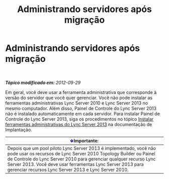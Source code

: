 ﻿---
title: Administrando servidores após migração
TOCTitle: Administrando servidores após migração
ms:assetid: 7b08f048-c951-4050-b77c-0fff351620e7
ms:mtpsurl: https://technet.microsoft.com/pt-br/library/JJ205023(v=OCS.15)
ms:contentKeyID: 49307208
ms.date: 05/19/2016
mtps_version: v=OCS.15
ms.translationtype: HT
---

# Administrando servidores após migração

 

_**Tópico modificado em:** 2012-09-29_

Em geral, você deve usar a ferramenta administrativa que corresponde à versão do servidor que você quer gerenciar. Você não pode instalar as ferramentas administrativas Lync Server 2010 e Lync Server 2013 no mesmo computador. Além disso, Painel de Controle do Lync Server 2013 não é instalado automaticamente em cada servidor. Para instalar Painel de Controle do Lync Server 2013, siga os procedimentos no tópico [Instalar ferramentas administrativas do Lync Server 2013](lync-server-2013-install-lync-server-administrative-tools.md) na documentação de Implantação.

<table>
<thead>
<tr class="header">
<th><img src="images/Gg425939.important(OCS.15).gif" title="important" alt="important" />Importante:</th>
</tr>
</thead>
<tbody>
<tr class="odd">
<td>Depois que um pool piloto Lync Server 2013 é implementado, você não pode usar os recursos de Lync Server 2010 Topology Builder ou Painel de Controle do Lync Server 2010 para gerenciar qualquer recurso Lync Server 2013. Você deve usar ferramentas Lync Server 2013 para gerenciar recursos Lync Server 2013 e Lync Server 2010.</td>
</tr>
</tbody>
</table>

